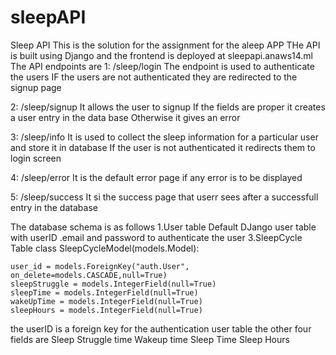 # sleepAPI
Sleep API
This is the solution for the assignment for the aleep APP
THe API is built using Django and the frontend is deployed at sleepapi.anaws14.ml
The API endpoints are 
1: /sleep/login
The endpoint is used to authenticate the users
IF the users are not authenticated they are redirected to the signup page

2: /sleep/signup
It allows the user to signup
If the fields are proper it creates a user entry in the data base
Otherwise it gives an error

3: /sleep/info
It is used to collect the sleep information for a particular user and store it in database
If the user is not authenticated it redirects them to login screen

4: /sleep/error
It is the default error page if any error is to be displayed

5: /sleep/success
It si the success page that userr sees after a successfull entry in the database

The database schema is as follows
1.User table 
Default DJango user table with userID .email and password to authenticate the user
3.SleepCycle Table
class SleepCycleModel(models.Model):

    user_id = models.ForeignKey("auth.User", on_delete=models.CASCADE,null=True)
    sleepStruggle = models.IntegerField(null=True)
    sleepTime = models.IntegerField(null=True)
    wakeUpTime = models.IntegerField(null=True)
    sleepHours = models.IntegerField(null=True)
the userID is a foreign key for the authentication user table
the other four fields are 
Sleep Struggle time
Wakeup time
Sleep Time
Sleep Hours
